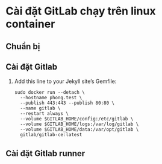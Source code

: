 # Cài đặt GitLab chạy trên linux container

## Chuẩn bị
## Cài đặt Gitlab

1. Add this line to your Jekyll site’s Gemfile:

    ```
    sudo docker run --detach \
      --hostname phong.test \
      --publish 443:443 --publish 80:80 \
      --name gitlab \
      --restart always \
      --volume $GITLAB_HOME/config:/etc/gitlab \
      --volume $GITLAB_HOME/logs:/var/log/gitlab \
      --volume $GITLAB_HOME/data:/var/opt/gitlab \
      gitlab/gitlab-ce:latest
    ```
## Cài đặt Gitlab runner
